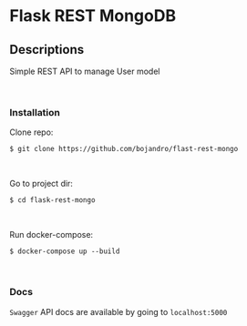 # Flask REST MongoDB

## Descriptions

Simple REST API to manage User model

<br>

### Installation

Clone repo:
```shell
$ git clone https://github.com/bojandro/flast-rest-mongo
```

<br>

Go to project dir:
```shell
$ cd flask-rest-mongo
```

<br>

Run docker-compose:
```shell
$ docker-compose up --build
```

<br>

### Docs

`Swagger` API docs are available by going to `localhost:5000`
